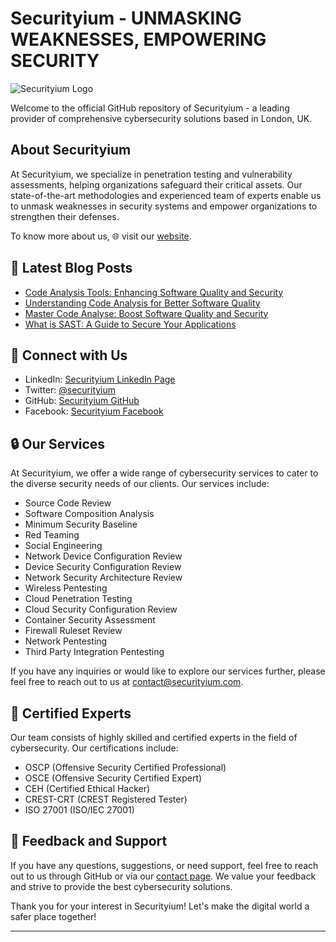 # Securityium - UNMASKING WEAKNESSES, EMPOWERING SECURITY

![Securityium Logo](https://www.securityium.com/wp-content/uploads/2024/06/final-footer-logo.svg)

Welcome to the official GitHub repository of Securityium - a leading provider of comprehensive cybersecurity solutions based in London, UK.

## About Securityium

At Securityium, we specialize in penetration testing and vulnerability assessments, helping organizations safeguard their critical assets. Our state-of-the-art methodologies and experienced team of experts enable us to unmask weaknesses in security systems and empower organizations to strengthen their defenses.

To know more about us, 🌐 visit our [website](https://www.securityium.com/).

## 📕 **Latest Blog Posts**
<!-- BLOG-POST-LIST:START -->
- [Code Analysis Tools: Enhancing Software Quality and Security](https://www.securityium.com/code-analysis-tools-enhancing-software-quality-and-security/)
- [Understanding Code Analysis for Better Software Quality](https://www.securityium.com/understanding-code-analysis-for-better-software-quality/)
- [Master Code Analyse: Boost Software Quality and Security](https://www.securityium.com/master-code-analyse-boost-software-quality-and-security/)
- [What is SAST: A Guide to Secure Your Applications](https://www.securityium.com/what-is-sast-a-guide-to-secure-your-applications/)
<!-- BLOG-POST-LIST:END -->


## 🚀 Connect with Us

- LinkedIn: [Securityium LinkedIn Page](https://www.linkedin.com/company/securityium/)
- Twitter: [@securityium](https://twitter.com/securityium)
- GitHub: [Securityium GitHub](https://github.com/securityium)
- Facebook: [Securityium Facebook](https://www.facebook.com/people/Securityium/100091710502688/)

## 🔒 Our Services

At Securityium, we offer a wide range of cybersecurity services to cater to the diverse security needs of our clients. Our services include:

- Source Code Review
- Software Composition Analysis
- Minimum Security Baseline
- Red Teaming
- Social Engineering
- Network Device Configuration Review
- Device Security Configuration Review
- Network Security Architecture Review
- Wireless Pentesting
- Cloud Penetration Testing
- Cloud Security Configuration Review
- Container Security Assessment
- Firewall Ruleset Review
- Network Pentesting
- Third Party Integration Pentesting


If you have any inquiries or would like to explore our services further, please feel free to reach out to us at contact@securityium.com.


## 🎩 Certified Experts

Our team consists of highly skilled and certified experts in the field of cybersecurity. Our certifications include:

- OSCP (Offensive Security Certified Professional)
- OSCE (Offensive Security Certified Expert)
- CEH (Certified Ethical Hacker)
- CREST-CRT (CREST Registered Tester)
- ISO 27001 (ISO/IEC 27001)


## 🌟 Feedback and Support

If you have any questions, suggestions, or need support, feel free to reach out to us through GitHub or via our [contact page](https://www.securityium.com/contact/). We value your feedback and strive to provide the best cybersecurity solutions.


Thank you for your interest in Securityium!
Let's make the digital world a safer place together!

---